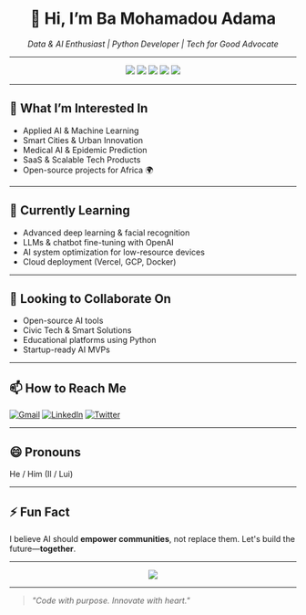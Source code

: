 <h1 align="center">👋 Hi, I’m Ba Mohamadou Adama</h1>

<p align="center">
  <em>Data & AI Enthusiast | Python Developer | Tech for Good Advocate</em>
</p>

---

<p align="center">
  <img src="https://img.shields.io/badge/Python-3670A0?style=for-the-badge&logo=python&logoColor=ffdd54"/>
  <img src="https://img.shields.io/badge/Django-092E20?style=for-the-badge&logo=django&logoColor=white"/>
  <img src="https://img.shields.io/badge/React-20232A?style=for-the-badge&logo=react&logoColor=61DAFB"/>
  <img src="https://img.shields.io/badge/TensorFlow-FF6F00?style=for-the-badge&logo=tensorflow&logoColor=white"/>
  <img src="https://img.shields.io/badge/IA%20for%20Good-%F0%9F%8C%8D-lightgreen?style=for-the-badge"/>
</p>

---

## 👀 What I’m Interested In

- Applied AI & Machine Learning  
- Smart Cities & Urban Innovation  
- Medical AI & Epidemic Prediction  
- SaaS & Scalable Tech Products  
- Open-source projects for Africa 🌍  

---

## 🌱 Currently Learning

- Advanced deep learning & facial recognition  
- LLMs & chatbot fine-tuning with OpenAI  
- AI system optimization for low-resource devices  
- Cloud deployment (Vercel, GCP, Docker)

---

## 💞️ Looking to Collaborate On

- Open-source AI tools  
- Civic Tech & Smart Solutions  
- Educational platforms using Python  
- Startup-ready AI MVPs  

---

## 📫 How to Reach Me

[![Gmail](https://img.shields.io/badge/Gmail-D14836?style=for-the-badge&logo=gmail&logoColor=white)](mailto:mohamadou.ds@gmail.com)
[![LinkedIn](https://img.shields.io/badge/LinkedIn-blue?style=for-the-badge&logo=linkedin&logoColor=white)](https://linkedin.com/in/mohamadou-ds)
[![Twitter](https://img.shields.io/badge/Twitter-1DA1F2?style=for-the-badge&logo=twitter&logoColor=white)](https://twitter.com/Mohamadou_DS)

---

## 😄 Pronouns

He / Him (Il / Lui)

---

## ⚡ Fun Fact

I believe AI should **empower communities**, not replace them. Let's build the future—**together**.

---

<p align="center">
  <img src="https://github-readme-stats.vercel.app/api?username=Mohamadou-DS&show_icons=true&theme=radical&hide=prs"/>
</p>

---

> *"Code with purpose. Innovate with heart."*
